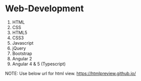 # Web-Development
1. HTML
2. CSS
3. HTML5
4. CSS3
5. Javascript
6. jQuery
7. Bootstrap
8. Angular 2
9. Angular 4 & 5 (Typescript)


NOTE: Use below url for html view.
https://htmlpreview.github.io/
